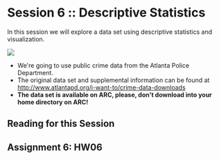 # Session 6 :: Descriptive Statistics

In this session we will explore a data set using descriptive statistics and visualization.

![](https://www.atlantaga.gov/Home/ShowImage?id=3272&t=636335665341170000)

- We're going to use public crime data from the Atlanta Police Department.
- The original data set and supplemental information can be found at http://www.atlantapd.org/i-want-to/crime-data-downloads
- **The data set is available on ARC, please, don't download into your home directory on ARC!**


## Reading for this Session

## Assignment 6:  HW06
